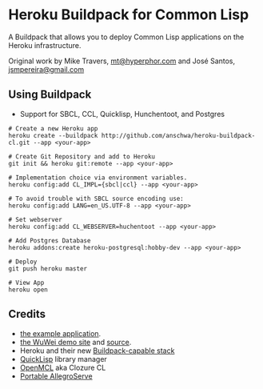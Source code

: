 Heroku Buildpack for Common Lisp
================================

A Buildpack that allows you to deploy Common Lisp applications on the Heroku infrastructure.

Original work by Mike Travers, mt@hyperphor.com and José Santos, jsmpereira@gmail.com

## Using Buildpack
* Support for SBCL, CCL, Quicklisp, Hunchentoot, and Postgres

```
# Create a new Heroku app
heroku create --buildpack http://github.com/anschwa/heroku-buildpack-cl.git --app <your-app>

# Create Git Repository and add to Heroku
git init && heroku git:remote --app <your-app>

# Implementation choice via environment variables.
heroku config:add CL_IMPL={sbcl|ccl} --app <your-app>

# To avoid trouble with SBCL source encoding use:
heroku config:add LANG=en_US.UTF-8 --app <your-app>

# Set webserver
heroku config:add CL_WEBSERVER=huchentoot --app <your-app>

# Add Postgres Database
heroku addons:create heroku-postgresql:hobby-dev --app <your-app>

# Deploy
git push heroku master

# View App
heroku open
```

## Credits
* [the example application](https://github.com/jsmpereira/heroku-cl-example).
* [the WuWei demo site](http://warm-sky-3012.herokuapp.com/) and [source](https://github.com/mtravers/wuwei).
* Heroku and their new [Buildpack-capable stack](http://devcenter.heroku.com/articles/buildpacks)
* [QuickLisp](http://www.quicklisp.org/) library manager 
* [OpenMCL](http://trac.clozure.com/ccl) aka Clozure CL 
* [Portable AllegroServe](http://portableaserve.sourceforge.net/)


